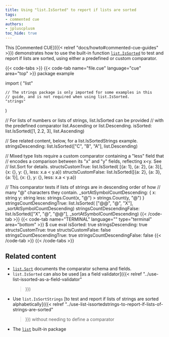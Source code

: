 ```yaml
---
title: Using "list.IsSorted" to report if lists are sorted
tags:
- commented cue
authors:
- jpluscplusm
toc_hide: true
---
```


This [Commented CUE]({{< relref "docs/howto#commented-cue-guides" >}})
demonstrates how to use the built-in function
[`list.IsSorted`](https://pkg.go.dev/cuelang.org/go/pkg/list#IsSorted)
to test and report if lists are sorted, using either a predefined or custom
comparator.

{{< code-tabs >}}
{{< code-tab name="file.cue" language="cue"  area="top" >}}
package example

import (
	"list"

	// The strings package is only imported for some examples in this
	// guide, and is not required when using list.IsSorted.
	"strings"
)

// For lists of numbers or lists of strings, list.IsSorted can be provided
// with the predefined comparator list.Ascending or list.Descending.
isSorted: list.IsSorted([1, 2.2, 3], list.Ascending)

// See related content, below, for a list.IsSortedStrings example.
stringsDescending: list.IsSorted(["C", "B", "A"], list.Descending)

// Mixed type lists require a custom comparator containing a "less" field that
// encodes a comparison between its "x" and "y" fields, reflecting x<y. See
// list.Sort for details.
structsCustomTrue: list.IsSorted( [{a: 1}, {a: 2}, {a: 3}], {x: {}, y: {}, less: x.a < y.a})
structsCustomFalse: list.IsSorted([{a: 2}, {a: 3}, {a: 1}], {x: {}, y: {}, less: x.a < y.a})

// This comparator tests if lists of strings are in descending order of how
// many "@" characters they contain.
_sortAtSymbolCountDescending: {
	x:    string
	y:    string
	less: strings.Count(x, "@") > strings.Count(y, "@")
}
stringsCountDescendingTrue: list.IsSorted( ["@@", "@", "X"], _sortAtSymbolCountDescending)
stringsCountDescendingFalse: list.IsSorted(["X", "@", "@@"], _sortAtSymbolCountDescending)
{{< /code-tab >}}
{{< code-tab name="TERMINAL" language="" type="terminal" area="bottom" >}}
$ cue eval
isSorted:                    true
stringsDescending:           true
structsCustomTrue:           true
structsCustomFalse:          false
stringsCountDescendingTrue:  true
stringsCountDescendingFalse: false
{{< /code-tab >}}
{{< /code-tabs >}}

## Related content

- [`list.Sort`](https://pkg.go.dev/cuelang.org/go/pkg/list#Sort) documents the
  comparator schema and fields.
- `list.IsSorted` can also be used [as a field validator]({{< relref
    "../use-list-issorted-as-a-field-validator"
  >}})
- Use `list.IsSortStrings`
  [to test and report if lists of strings are sorted alphabetically]({{< relref
    "../use-list-issortedstrings-to-report-if-lists-of-strings-are-sorted"
  >}}) without needing to define a comparator
- The [`list`](https://pkg.go.dev/cuelang.org/go/pkg/list) built-in package

